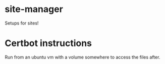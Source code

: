 # site-manager

Setups for sites!

# Certbot instructions

Run from an ubuntu vm with a volume somewhere to access the files after.
